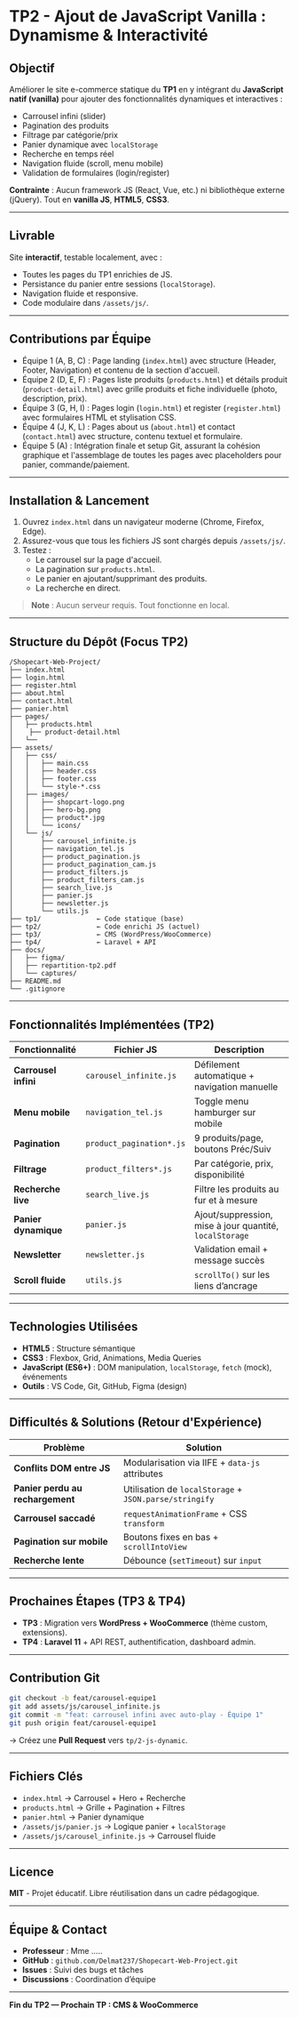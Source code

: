 
# TP2 - Ajout de JavaScript Vanilla : Dynamisme & Interactivité

## Objectif

Améliorer le site e-commerce statique du **TP1** en y intégrant du **JavaScript natif (vanilla)** pour ajouter des fonctionnalités dynamiques et interactives :
- Carrousel infini (slider)
- Pagination des produits
- Filtrage par catégorie/prix
- Panier dynamique avec `localStorage`
- Recherche en temps réel
- Navigation fluide (scroll, menu mobile)
- Validation de formulaires (login/register)

**Contrainte** : Aucun framework JS (React, Vue, etc.) ni bibliothèque externe (jQuery). Tout en **vanilla JS**, **HTML5**, **CSS3**.

---

## Livrable

Site **interactif**, testable localement, avec :
- Toutes les pages du TP1 enrichies de JS.
- Persistance du panier entre sessions (`localStorage`).
- Navigation fluide et responsive.
- Code modulaire dans `/assets/js/`.

---

## Contributions par Équipe


- Équipe 1 (A, B, C) : Page landing (`index.html`) avec structure (Header, Footer, Navigation) et contenu de la section d'accueil.
- Équipe 2 (D, E, F) : Pages liste produits (`products.html`) et détails produit (`product-detail.html`) avec grille produits et fiche individuelle (photo, description, prix).
- Équipe 3 (G, H, I) : Pages login (`login.html`) et register (`register.html`) avec formulaires HTML et stylisation CSS.
- Équipe 4 (J, K, L) : Pages about us (`about.html`) et contact (`contact.html`) avec structure, contenu textuel et formulaire.
- Équipe 5 (A) : Intégration finale et setup Git, assurant la cohésion graphique et l'assemblage de toutes les pages avec placeholders pour panier, commande/paiement.
---

## Installation & Lancement

1. Ouvrez `index.html` dans un navigateur moderne (Chrome, Firefox, Edge).
2. Assurez-vous que tous les fichiers JS sont chargés depuis `/assets/js/`.
3. Testez :
   - Le carrousel sur la page d'accueil.
   - La pagination sur `products.html`.
   - Le panier en ajoutant/supprimant des produits.
   - La recherche en direct.

> **Note** : Aucun serveur requis. Tout fonctionne en local.

---

## Structure du Dépôt (Focus TP2)

```
/Shopecart-Web-Project/
├── index.html
├── login.html
├── register.html
├── about.html
├── contact.html
├── panier.html
├── pages/
│   ├── products.html
│    ├── product-detail.html 
│   └──
├── assets/
│   ├── css/
│   │   ├── main.css
│   │   ├── header.css
│   │   ├── footer.css
│   │   └── style-*.css
│   ├── images/
│   │   ├── shopcart-logo.png
│   │   ├── hero-bg.png
│   │   ├── product*.jpg
│   │   └── icons/
│   └── js/
│       ├── carousel_infinite.js
│       ├── navigation_tel.js
│       ├── product_pagination.js
│       ├── product_pagination_cam.js
│       ├── product_filters.js
│       ├── product_filters_cam.js
│       ├── search_live.js
│       ├── panier.js
│       ├── newsletter.js
│       └── utils.js
├── tp1/              ← Code statique (base)
├── tp2/              ← Code enrichi JS (actuel)
├── tp3/              ← CMS (WordPress/WooCommerce)
├── tp4/              ← Laravel + API
├── docs/
│   ├── figma/
│   ├── repartition-tp2.pdf
│   └── captures/
├── README.md
└── .gitignore
```

---

## Fonctionnalités Implémentées (TP2)

| Fonctionnalité | Fichier JS | Description |
|----------------|-----------|-----------|
| **Carrousel infini** | `carousel_infinite.js` | Défilement automatique + navigation manuelle |
| **Menu mobile** | `navigation_tel.js` | Toggle menu hamburger sur mobile |
| **Pagination** | `product_pagination*.js` | 9 produits/page, boutons Préc/Suiv |
| **Filtrage** | `product_filters*.js` | Par catégorie, prix, disponibilité |
| **Recherche live** | `search_live.js` | Filtre les produits au fur et à mesure |
| **Panier dynamique** | `panier.js` | Ajout/suppression, mise à jour quantité, `localStorage` |
| **Newsletter** | `newsletter.js` | Validation email + message succès |
| **Scroll fluide** | `utils.js` | `scrollTo()` sur les liens d’ancrage |

---

## Technologies Utilisées

- **HTML5** : Structure sémantique
- **CSS3** : Flexbox, Grid, Animations, Media Queries
- **JavaScript (ES6+)** : DOM manipulation, `localStorage`, `fetch` (mock), événements
- **Outils** : VS Code, Git, GitHub, Figma (design)

---

## Difficultés & Solutions (Retour d'Expérience)

| Problème | Solution |
|--------|---------|
| **Conflits DOM entre JS** | Modularisation via IIFE + `data-js` attributes |
| **Panier perdu au rechargement** | Utilisation de `localStorage` + `JSON.parse/stringify` |
| **Carrousel saccadé** | `requestAnimationFrame` + CSS `transform` |
| **Pagination sur mobile** | Boutons fixes en bas + `scrollIntoView` |
| **Recherche lente** | Débounce (`setTimeout`) sur `input` |

---

## Prochaines Étapes (TP3 & TP4)

- **TP3** : Migration vers **WordPress + WooCommerce** (thème custom, extensions).
- **TP4** : **Laravel 11** + API REST, authentification, dashboard admin.

---

## Contribution Git

```bash
git checkout -b feat/carousel-equipe1
git add assets/js/carousel_infinite.js
git commit -m "feat: carrousel infini avec auto-play - Équipe 1"
git push origin feat/carousel-equipe1
```
→ Créez une **Pull Request** vers `tp/2-js-dynamic`.

---

## Fichiers Clés
- `index.html` → Carrousel + Hero + Recherche
- `products.html` → Grille + Pagination + Filtres
- `panier.html` → Panier dynamique
- `/assets/js/panier.js` → Logique panier + `localStorage`
- `/assets/js/carousel_infinite.js` → Carrousel fluide

---

## Licence
**MIT** - Projet éducatif. Libre réutilisation dans un cadre pédagogique.

---

## Équipe & Contact
- **Professeur** : Mme .....
- **GitHub** : `github.com/Delmat237/Shopecart-Web-Project.git `
- **Issues** : Suivi des bugs et tâches
- **Discussions** : Coordination d’équipe

---

**Fin du TP2 — Prochain TP : CMS & WooCommerce**
